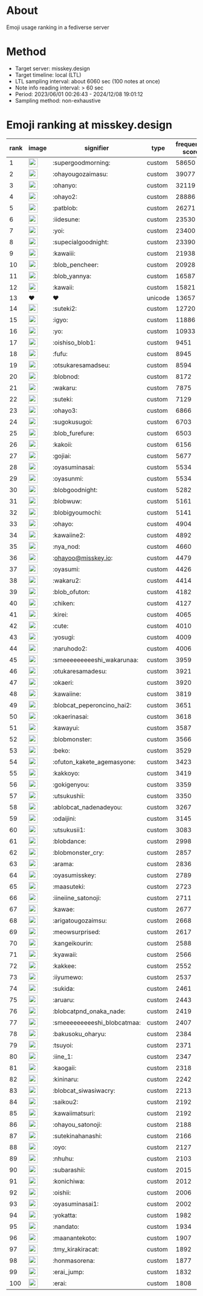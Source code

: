 # About
Emoji usage ranking in a fediverse server

# Method
- Target server: misskey.design
- Target timeline: local (LTL)
- LTL sampling interval: about 6060 sec (100 notes at once)
- Note info reading interval: > 60 sec
- Period: 2023/06/01 00:26:43 - 2024/12/08 19:01:12 
- Sampling method: non-exhaustive

# Emoji ranking at misskey.design

|rank|image|signifier|type|frequency score|
|----|----|----|----|----|
|1|<img height="24" src="https://misskey.design/emoji/supergoodmorning.webp">|:supergoodmorning:|custom|58650|
|2|<img height="24" src="https://misskey.design/emoji/ohayougozaimasu.webp">|:ohayougozaimasu:|custom|39077|
|3|<img height="24" src="https://misskey.design/emoji/ohanyo.webp">|:ohanyo:|custom|32119|
|4|<img height="24" src="https://misskey.design/emoji/ohayo2.webp">|:ohayo2:|custom|28886|
|5|<img height="24" src="https://misskey.design/emoji/patblob.webp">|:patblob:|custom|26271|
|6|<img height="24" src="https://misskey.design/emoji/iidesune.webp">|:iidesune:|custom|23530|
|7|<img height="24" src="https://misskey.design/emoji/yoi.webp">|:yoi:|custom|23400|
|8|<img height="24" src="https://misskey.design/emoji/supecialgoodnight.webp">|:supecialgoodnight:|custom|23390|
|9|<img height="24" src="https://misskey.design/emoji/kawaiii.webp">|:kawaiii:|custom|21938|
|10|<img height="24" src="https://misskey.design/emoji/blob_pencheer.webp">|:blob_pencheer:|custom|20928|
|11|<img height="24" src="https://misskey.design/emoji/blob_yannya.webp">|:blob_yannya:|custom|16587|
|12|<img height="24" src="https://misskey.design/emoji/kawaii.webp">|:kawaii:|custom|15821|
|13|❤|❤|unicode|13657|
|14|<img height="24" src="https://misskey.design/emoji/suteki2.webp">|:suteki2:|custom|12720|
|15|<img height="24" src="https://misskey.design/emoji/igyo.webp">|:igyo:|custom|11886|
|16|<img height="24" src="https://misskey.design/emoji/yo.webp">|:yo:|custom|10933|
|17|<img height="24" src="https://misskey.design/emoji/oishiso_blob1.webp">|:oishiso_blob1:|custom|9451|
|18|<img height="24" src="https://misskey.design/emoji/fufu.webp">|:fufu:|custom|8945|
|19|<img height="24" src="https://misskey.design/emoji/otsukaresamadseu.webp">|:otsukaresamadseu:|custom|8594|
|20|<img height="24" src="https://misskey.design/emoji/blobnod.webp">|:blobnod:|custom|8172|
|21|<img height="24" src="https://misskey.design/emoji/wakaru.webp">|:wakaru:|custom|7875|
|22|<img height="24" src="https://misskey.design/emoji/suteki.webp">|:suteki:|custom|7129|
|23|<img height="24" src="https://misskey.design/emoji/ohayo3.webp">|:ohayo3:|custom|6866|
|24|<img height="24" src="https://misskey.design/emoji/sugokusugoi.webp">|:sugokusugoi:|custom|6703|
|25|<img height="24" src="https://misskey.design/emoji/blob_furefure.webp">|:blob_furefure:|custom|6503|
|26|<img height="24" src="https://misskey.design/emoji/kakoii.webp">|:kakoii:|custom|6156|
|27|<img height="24" src="https://misskey.design/emoji/gojiai.webp">|:gojiai:|custom|5677|
|28|<img height="24" src="https://misskey.design/emoji/oyasuminasai.webp">|:oyasuminasai:|custom|5534|
|29|<img height="24" src="https://misskey.design/emoji/oyasunmi.webp">|:oyasunmi:|custom|5534|
|30|<img height="24" src="https://misskey.design/emoji/blobgoodnight.webp">|:blobgoodnight:|custom|5282|
|31|<img height="24" src="https://misskey.design/emoji/blobwuw.webp">|:blobwuw:|custom|5161|
|32|<img height="24" src="https://misskey.design/emoji/blobigyoumochi.webp">|:blobigyoumochi:|custom|5141|
|33|<img height="24" src="https://misskey.design/emoji/ohayo.webp">|:ohayo:|custom|4904|
|34|<img height="24" src="https://misskey.design/emoji/kawaiine2.webp">|:kawaiine2:|custom|4892|
|35|<img height="24" src="https://misskey.design/emoji/nya_nod.webp">|:nya_nod:|custom|4660|
|36|<img height="24" src="https://misskey.design/emoji/ohayoo.webp">|:ohayoo@misskey.io:|custom|4479|
|37|<img height="24" src="https://misskey.design/emoji/oyasumi.webp">|:oyasumi:|custom|4426|
|38|<img height="24" src="https://misskey.design/emoji/wakaru2.webp">|:wakaru2:|custom|4414|
|39|<img height="24" src="https://misskey.design/emoji/blob_ofuton.webp">|:blob_ofuton:|custom|4182|
|40|<img height="24" src="https://misskey.design/emoji/chiken.webp">|:chiken:|custom|4127|
|41|<img height="24" src="https://misskey.design/emoji/kirei.webp">|:kirei:|custom|4065|
|42|<img height="24" src="https://misskey.design/emoji/cute.webp">|:cute:|custom|4010|
|43|<img height="24" src="https://misskey.design/emoji/yosugi.webp">|:yosugi:|custom|4009|
|44|<img height="24" src="https://misskey.design/emoji/naruhodo2.webp">|:naruhodo2:|custom|4006|
|45|<img height="24" src="https://misskey.design/emoji/smeeeeeeeeeshi_wakarunaa.webp">|:smeeeeeeeeeshi_wakarunaa:|custom|3959|
|46|<img height="24" src="https://misskey.design/emoji/otukaresamadesu.webp">|:otukaresamadesu:|custom|3921|
|47|<img height="24" src="https://misskey.design/emoji/okaeri.webp">|:okaeri:|custom|3920|
|48|<img height="24" src="https://misskey.design/emoji/kawaiine.webp">|:kawaiine:|custom|3819|
|49|<img height="24" src="https://misskey.design/emoji/blobcat_peperoncino_hai2.webp">|:blobcat_peperoncino_hai2:|custom|3651|
|50|<img height="24" src="https://misskey.design/emoji/okaerinasai.webp">|:okaerinasai:|custom|3618|
|51|<img height="24" src="https://misskey.design/emoji/kawayui.webp">|:kawayui:|custom|3587|
|52|<img height="24" src="https://misskey.design/emoji/blobmonster.webp">|:blobmonster:|custom|3566|
|53|<img height="24" src="https://misskey.design/emoji/beko.webp">|:beko:|custom|3529|
|54|<img height="24" src="https://misskey.design/emoji/ofuton_kakete_agemasyone.webp">|:ofuton_kakete_agemasyone:|custom|3423|
|55|<img height="24" src="https://misskey.design/emoji/kakkoyo.webp">|:kakkoyo:|custom|3419|
|56|<img height="24" src="https://misskey.design/emoji/gokigenyou.webp">|:gokigenyou:|custom|3359|
|57|<img height="24" src="https://misskey.design/emoji/utsukushii.webp">|:utsukushii:|custom|3350|
|58|<img height="24" src="https://misskey.design/emoji/ablobcat_nadenadeyou.webp">|:ablobcat_nadenadeyou:|custom|3267|
|59|<img height="24" src="https://misskey.design/emoji/odaijini.webp">|:odaijini:|custom|3145|
|60|<img height="24" src="https://misskey.design/emoji/utsukusii1.webp">|:utsukusii1:|custom|3083|
|61|<img height="24" src="https://misskey.design/emoji/blobdance.webp">|:blobdance:|custom|2998|
|62|<img height="24" src="https://misskey.design/emoji/blobmonster_cry.webp">|:blobmonster_cry:|custom|2857|
|63|<img height="24" src="https://misskey.design/emoji/arama.webp">|:arama:|custom|2836|
|64|<img height="24" src="https://misskey.design/emoji/oyasumisskey.webp">|:oyasumisskey:|custom|2789|
|65|<img height="24" src="https://misskey.design/emoji/maasuteki.webp">|:maasuteki:|custom|2723|
|66|<img height="24" src="https://misskey.design/emoji/iineiine_satonoji.webp">|:iineiine_satonoji:|custom|2711|
|67|<img height="24" src="https://misskey.design/emoji/kawae.webp">|:kawae:|custom|2677|
|68|<img height="24" src="https://misskey.design/emoji/arigatougozaimsu.webp">|:arigatougozaimsu:|custom|2668|
|69|<img height="24" src="https://misskey.design/emoji/meowsurprised.webp">|:meowsurprised:|custom|2617|
|70|<img height="24" src="https://misskey.design/emoji/kangeikourin.webp">|:kangeikourin:|custom|2588|
|71|<img height="24" src="https://misskey.design/emoji/kyawaii.webp">|:kyawaii:|custom|2566|
|72|<img height="24" src="https://misskey.design/emoji/kakkee.webp">|:kakkee:|custom|2552|
|73|<img height="24" src="https://misskey.design/emoji/iiyumewo.webp">|:iiyumewo:|custom|2537|
|74|<img height="24" src="https://misskey.design/emoji/sukida.webp">|:sukida:|custom|2461|
|75|<img height="24" src="https://misskey.design/emoji/aruaru.webp">|:aruaru:|custom|2443|
|76|<img height="24" src="https://misskey.design/emoji/blobcatpnd_onaka_nade.webp">|:blobcatpnd_onaka_nade:|custom|2419|
|77|<img height="24" src="https://misskey.design/emoji/smeeeeeeeeeshi_blobcatmaa.webp">|:smeeeeeeeeeshi_blobcatmaa:|custom|2407|
|78|<img height="24" src="https://misskey.design/emoji/bakusoku_oharyu.webp">|:bakusoku_oharyu:|custom|2384|
|79|<img height="24" src="https://misskey.design/emoji/tsuyoi.webp">|:tsuyoi:|custom|2371|
|80|<img height="24" src="https://misskey.design/emoji/iine_1.webp">|:iine_1:|custom|2347|
|81|<img height="24" src="https://misskey.design/emoji/kaogaii.webp">|:kaogaii:|custom|2318|
|82|<img height="24" src="https://misskey.design/emoji/kininaru.webp">|:kininaru:|custom|2242|
|83|<img height="24" src="https://misskey.design/emoji/blobcat_siwasiwacry.webp">|:blobcat_siwasiwacry:|custom|2213|
|84|<img height="24" src="https://misskey.design/emoji/saikou2.webp">|:saikou2:|custom|2192|
|85|<img height="24" src="https://misskey.design/emoji/kawaiimatsuri.webp">|:kawaiimatsuri:|custom|2192|
|86|<img height="24" src="https://misskey.design/emoji/ohayou_satonoji.webp">|:ohayou_satonoji:|custom|2188|
|87|<img height="24" src="https://misskey.design/emoji/sutekinahanashi.webp">|:sutekinahanashi:|custom|2166|
|88|<img height="24" src="https://misskey.design/emoji/oyo.webp">|:oyo:|custom|2127|
|89|<img height="24" src="https://misskey.design/emoji/nhuhu.webp">|:nhuhu:|custom|2103|
|90|<img height="24" src="https://misskey.design/emoji/subarashii.webp">|:subarashii:|custom|2015|
|91|<img height="24" src="https://misskey.design/emoji/konichiwa.webp">|:konichiwa:|custom|2012|
|92|<img height="24" src="https://misskey.design/emoji/oishii.webp">|:oishii:|custom|2006|
|93|<img height="24" src="https://misskey.design/emoji/oyasuminasai1.webp">|:oyasuminasai1:|custom|2002|
|94|<img height="24" src="https://misskey.design/emoji/yokatta.webp">|:yokatta:|custom|1982|
|95|<img height="24" src="https://misskey.design/emoji/nandato.webp">|:nandato:|custom|1934|
|96|<img height="24" src="https://misskey.design/emoji/maanantekoto.webp">|:maanantekoto:|custom|1907|
|97|<img height="24" src="https://misskey.design/emoji/tmy_kirakiracat.webp">|:tmy_kirakiracat:|custom|1892|
|98|<img height="24" src="https://misskey.design/emoji/honmasorena.webp">|:honmasorena:|custom|1877|
|99|<img height="24" src="https://misskey.design/emoji/erai_jump.webp">|:erai_jump:|custom|1832|
|100|<img height="24" src="https://misskey.design/emoji/erai.webp">|:erai:|custom|1808|
